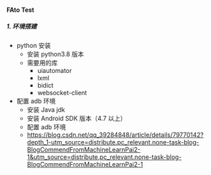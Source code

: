 #### FAto Test

##### 1. 环境搭建

+ python 安装
  + 安装 python3.8 版本
  + 需要用的库
    + uiautomator
    + lxml
    + bidict
    + websocket-client
+ 配置 adb 环境
  + 安装 Java jdk 
  + 安装 Android SDK 版本（4.7 以上）
  + 配置 adb 环境
  +  https://blog.csdn.net/qq_39284848/article/details/79770142?depth_1-utm_source=distribute.pc_relevant.none-task-blog-BlogCommendFromMachineLearnPai2-1&utm_source=distribute.pc_relevant.none-task-blog-BlogCommendFromMachineLearnPai2-1 


